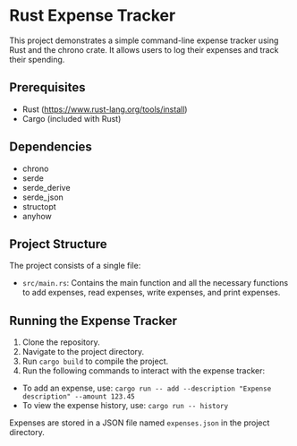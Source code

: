 # Rust Expense Tracker

This project demonstrates a simple command-line expense tracker using Rust and the chrono crate. It allows users to log their expenses and track their spending.

## Prerequisites

- Rust (https://www.rust-lang.org/tools/install)
- Cargo (included with Rust)

## Dependencies

- chrono
- serde
- serde_derive
- serde_json
- structopt
- anyhow

## Project Structure

The project consists of a single file:
- `src/main.rs`: Contains the main function and all the necessary functions to add expenses, read expenses, write expenses, and print expenses.
## Running the Expense Tracker

1. Clone the repository.
2. Navigate to the project directory.
3. Run `cargo build` to compile the project.
4. Run the following commands to interact with the expense tracker:

- To add an expense, use: `cargo run -- add --description "Expense description" --amount 123.45`
- To view the expense history, use: `cargo run -- history`

Expenses are stored in a JSON file named `expenses.json` in the project directory.
